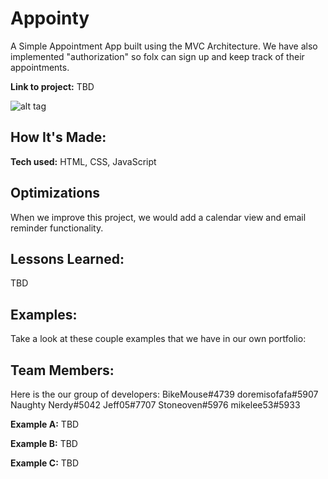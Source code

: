# Appointy

A Simple Appointment App built using the MVC Architecture. We have also implemented "authorization" so folx can sign up and keep track of their appointments.

**Link to project:** TBD

![alt tag](https://i.ibb.co/PZfy8fW/github-appointy-index-pic.png)

## How It's Made:

**Tech used:** HTML, CSS, JavaScript


## Optimizations

When we improve this project, we would add a calendar view and email reminder functionality.

## Lessons Learned:

TBD

## Examples:
Take a look at these couple examples that we have in our own portfolio:

## Team Members:
Here is the our group of developers:
BikeMouse#4739
doremisofafa#5907
Naughty Nerdy#5042
Jeff05#7707
Stoneoven#5976
mikelee53#5933

**Example A:** TBD

**Example B:** TBD

**Example C:** TBD


